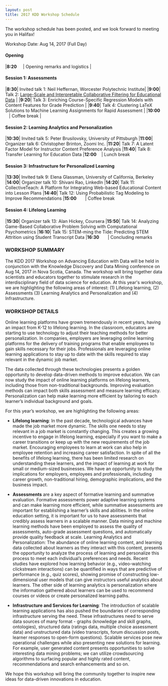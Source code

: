 ```yaml
---
layout: post
title: 2017 KDD Workshop Schedule
---
```


The workshop schedule has been posted, and we look forward to meeting you in Halifax!

Workshop Date: Aug 14, 2017 (Full Day)

#### Opening

|**8:20** &nbsp;&nbsp;&nbsp;&nbsp;| Opening remarks and logistics  |

#### Session 1: Assessments

|**8:30**| Invited talk 1: Neil Heffernan, Worcester Polytechnic Institute|
|**9:00**| Talk 2: [Large-Scale and Interpretable Collaborative Filtering for Educational Data](http://ml4ed.cc/attachments/AulckStemming.pdf) |
|**9:20**| Talk 3: Enriching Course-Specific Regression Models with Content Features for Grade Prediction |
|**9:40**| Talk 4: Clustering LaTeX Solutions to Machine Learning Assignments for Rapid Assessment |
|**10:00** &nbsp;&nbsp;&nbsp;| Coffee break |

#### Session 2: Learning Analytics and Personalization

|**10:30**| Invited talk 5: Peter Brusilovsky, University of Pittsburgh
|**11:00**| Organizer talk 6: Christopher Brinton, Zoomi Inc.
|**11:20**| Talk 7: A Latent Factor Model for Instructor Content Preference Analysis
|**11:40**| Talk 8: Transfer Learning for Education Data
|**12:00** &nbsp;&nbsp;&nbsp;| Lunch break

#### Session 3: Infrastructure for Personalized Learning

|**13:30**| Invited talk 9: Elena Glassman, University of California, Berkeley
|**14:00**| Organizer talk 10: Shivani Rao, LinkedIn
|**14:20**| Talk 11: CollectiveTeach: A Platform for Integrating Web-based Educational Content into Lesson Plans
|**14:40**| Talk 12: Using Probabilistic Tag Modeling to Improve Recommendations
|**15:00** &nbsp;&nbsp;&nbsp;&nbsp;&nbsp;&nbsp;| Coffee break

#### Session 4: Lifelong Learning

|**15:30**| Organizer talk 13: Alan Hickey, Coursera
|**15:50**| Talk 14: Analyzing Game-Based Collaborative Problem Solving with Computational Psychometrics
|**16:10**| Talk 15: STEM-ming the Tide: Predicting STEM Attrition using Student Transcript Data
|**16:30** &nbsp;&nbsp;&nbsp;&nbsp;&nbsp;&nbsp;| Concluding remarks



### WORKSHOP SUMMARY

The KDD 2017 Workshop on Advancing Education with Data will be held in conjunction with the Knowledge Discovery and Data Mining conference on Aug 14, 2017 in Nova Scotia, Canada. The workshop will bring together data scientists and educators together to stimulate research in the interdisciplinary field of data science for education. At this year's workshop, we are highlighting the following areas of interest: (1) Lifelong learning, (2) Assessments (3) Learning Analytics and Personalization and (4) Infrastructure.

### WORKSHOP DETAILS

Online learning platforms have grown tremendously in recent years, having an impact from K-12 to lifelong learning. In the classroom, educators are starting to use technology to adjust their teaching methods for better personalization. In companies, employers are leveraging online learning platforms for the delivery of training programs that enable employees to gain skills necessary for their jobs. Professionals are leveraging online learning applications to stay up to date with the skills required to stay relevant in the dynamic job market.

The data collected through these technologies presents a golden opportunity to develop data-driven methods to improve education. We can now study the impact of online learning platforms on lifelong learners, including those from non-traditional backgrounds. Improving evaluation methods can impact both skills assessment and measure learning efficacy. Personalization can help make learning more efficient by tailoring to each learner’s individual background and goals.

For this year’s workshop, we are highlighting the following areas:

* **Lifelong learning**: In the past decade, technological advances have made the job market more dynamic. The skills one needs to stay relevant in a job market is constantly changing. This creates a growing incentive to engage in lifelong learning, especially if you want to make a career transitions or keep up with the new requirements of the job market. Encouraging employees to learn at work can also help in employee retention and increasing career satisfaction. In spite of all the benefits of lifelong learning, there has been limited research on understanding these learners, and the impact of learning at work for small or medium-sized businesses. We have an opportunity to study the implications for employers, employees and professionals, including career growth, non-traditional hiring, demographic implications, and the business impact.

* **Assessments** are a key aspect of formative learning and summative evaluation. Formative assessments power adaptive learning systems and can make learning more efficient, while summative assessments are important for establishing a learner’s skills and abilities. In the online education setting, it is important for us to have assessments that credibly assess learners in a scalable manner. Data mining and machine learning methods have been employed to assess the quality of assessments, auto-grade assessment questions, and automatically provide quality feedback at scale.
Learning Analytics and Personalization: The abundance of online learning content, and learning data collected about learners as they interact with this content, presents the opportunity to analyze the process of learning and personalize this process to meet each individual’s preferences and needs. Recent studies have explored how learning behavior (e.g., video-watching clickstream interactions) can be quantified in ways that are predictive of performance (e.g., quiz scores), showing promise of constructing low-dimensional user models that can give instructors useful analytics about learners. The other side of learning analytics is personalization where the information gathered about learners can be used to recommend courses or videos or create personalized learning paths.

* **Infrastructure and Services for Learning**: The introduction of scalable learning applications has also pushed the boundaries of corresponding infrastructure serving the need. These infrastructures need to serve data sources of many format - graphs (knowledge and skill graphs, ontologies), structured data (ratings data, multiple choice assessment data) and unstructured data (video transcripts, forum discussion posts, learner responses to open-form questions). Scalable services pose new operational challenges while also presenting new solutions for learning. For example, user generated content presents opportunities to solve interesting data mining problems; we can utilize crowdsourcing algorithms to surfacing popular and highly rated content, recommendations and search enhancements and so on.

We hope this workshop will bring the community together to inspire new ideas for data-driven innovations in education.
